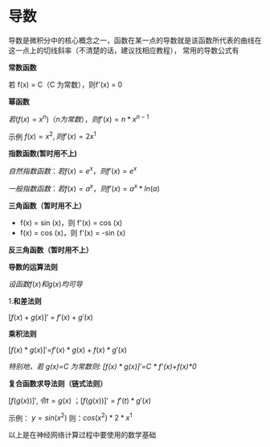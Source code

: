 # 导数

导数是微积分中的核心概念之一，函数在某一点的导数就是该函数所代表的曲线在这一点上的切线斜率（不清楚的话，建议找相应教程）， 常用的导数公式有

**常数函数**

若 f(x) = C（C 为常数），则f'(x) = 0

**幂函数**

$若 (f(x) = x^n)（n 为常数），则f'(x) = n *x^{n-1}$

示例 $f(x)=x^2, 则f'(x)=2x^1$

**指数函数(暂时用不上)**

$自然指数函数：若 f(x) = e^x，则f'(x) = e^x$

$一般指数函数：若 f(x) = a^x，则f'(x)= a^x * ln(a)$



**三角函数（暂时用不上）**

* f(x) = sin (x)，则 f'(x) = cos (x)
* f(x) = cos (x)，则 f'(x) = -sin (x)

****反三角函数（暂时用不上）****



**导数的运算法则**

$设函数 f(x) 和 g(x) 均可导$

1.****和差法则****

$[f(x)+g(x)]'$ = $f'(x)+g'(x)$

**乘积法则**

$[f(x)*g(x)]'$=$f'(x)*g(x)+f(x)*g'(x)$

_特别地，若 g(x)=C 为常数则: $[f(x)*g(x)]'$=C * f'(x)+f(x)*0_

**复合函数求导法则（链式法则）**

$[f(g(x))]', 令 t=g(x)$ ；$[f(g(x))]'=f'(t)*g'(x)$

示例： $y=sin(x^2)$ 则：$cos(x^2) * 2*x^1$ 

以上是在神经网络计算过程中要使用的数学基础

